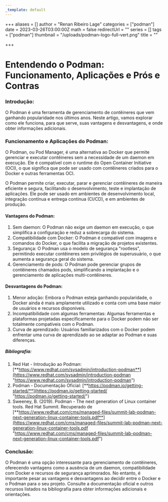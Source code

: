 ```yaml
---
_template: default
---
```



+++
aliases = []
author = "Renan Ribeiro Lage"
categories = ["podman"]
date = 2023-03-26T03:00:00Z
math = false
redirectUrl = ""
series = []
tags = ["podman"]
thumbnail = "/uploads/podman-logo-full-vert.png"
title = ""

+++
# Entendendo o Podman: Funcionamento, Aplicações e Prós e Contras

### Introdução:

O Podman é uma ferramenta de gerenciamento de contêineres que vem ganhando popularidade nos últimos anos. Neste artigo, vamos explorar como ele funciona, para que serve, suas vantagens e desvantagens, e onde obter informações adicionais.

### Funcionamento e Aplicações do Podman:

O Podman, ou Pod Manager, é uma alternativa ao Docker que permite gerenciar e executar contêineres sem a necessidade de um daemon em execução. Ele é compatível com o runtime do Open Container Initiative (OCI), o que significa que pode ser usado com contêineres criados para o Docker e outras ferramentas OCI.

O Podman permite criar, executar, parar e gerenciar contêineres de maneira eficiente e segura, facilitando o desenvolvimento, teste e implantação de aplicações. Ele pode ser usado em ambientes de desenvolvimento local, integração contínua e entrega contínua (CI/CD), e em ambientes de produção.

#### Vantagens do Podman:

1. Sem daemon: O Podman não exige um daemon em execução, o que simplifica a configuração e reduz a sobrecarga do sistema.
2. Compatibilidade com Docker: O Podman é compatível com imagens e comandos do Docker, o que facilita a migração de projetos existentes.
3. Segurança: O Podman usa o modelo de segurança "rootless", permitindo executar contêineres sem privilégios de superusuário, o que aumenta a segurança geral do sistema.
4. Gerenciamento de pods: O Podman pode gerenciar grupos de contêineres chamados pods, simplificando a implantação e o gerenciamento de aplicações multi-contêineres.

#### Desvantagens do Podman:

1. Menor adoção: Embora o Podman esteja ganhando popularidade, o Docker ainda é mais amplamente utilizado e conta com uma base maior de usuários e recursos disponíveis.
2. Incompatibilidade com algumas ferramentas: Algumas ferramentas e plataformas projetadas especificamente para o Docker podem não ser totalmente compatíveis com o Podman.
3. Curva de aprendizado: Usuários familiarizados com o Docker podem enfrentar uma curva de aprendizado ao se adaptar ao Podman e suas diferenças.

##### Bibliografia:

1. Red Hat - Introdução ao Podman: [**https://www.redhat.com/sysadmin/introduction-podman**](https://www.redhat.com/sysadmin/introduction-podman "https://www.redhat.com/sysadmin/introduction-podman")
2. Podman - Documentação Oficial: [**https://podman.io/getting-started/**](https://podman.io/getting-started/ "https://podman.io/getting-started/")
3. Sweeney, B. (2019). Podman - The next generation of Linux container tools. Red Hat Summit. Recuperado de [**https://www.redhat.com/cms/managed-files/summit-lab-podman-next-generation-linux-container-tools.pdf**](https://www.redhat.com/cms/managed-files/summit-lab-podman-next-generation-linux-container-tools.pdf "https://www.redhat.com/cms/managed-files/summit-lab-podman-next-generation-linux-container-tools.pdf")

### Conclusão:

O Podman é uma opção interessante para gerenciamento de contêineres, oferecendo vantagens como a ausência de um daemon, compatibilidade com Docker e recursos de segurança aprimorados. No entanto, é importante pesar as vantagens e desvantagens ao decidir entre o Docker e o Podman para o seu projeto. Consulte a documentação oficial e outros recursos listados na bibliografia para obter informações adicionais e orientações.
